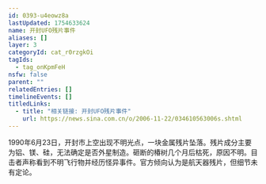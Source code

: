 ```yaml
---
id: 0393-u4eowz8a
lastUpdated: 1754633624
name: 开封UFO残片事件
aliases: []
layer: 3
categoryId: cat_r0rzgkOi
tagIds:
  - tag_onKpmFeH
nsfw: false
parent: ""
relatedEntries: []
timelineEvents: []
titledLinks:
  - title: "相关链接: 开封UFO残片事件"
    url: https://news.sina.com.cn/o/2006-11-22/034610563006s.shtml
---
```


1990年6月23日，开封市上空出现不明光点，一块金属残片坠落。残片成分主要为铝、镁、硅，无法确定是否外星制造。砸断的椿树几个月后枯死，原因不明。目击者声称看到不明飞行物并经历怪异事件。官方倾向认为是航天器残片，但细节未有定论。